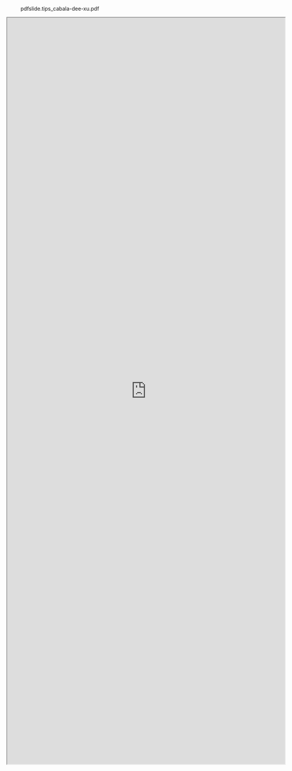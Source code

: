 
pdfslide.tips_cabala-dee-xu.pdf
<iframe src="https://mupdf.com/wasm/demo/view.html?file=https://bafkreidnsyptelzpefb5tzwqkfrrusddh7kxtkylhx3eupcahd3toxe754.ipfs.nftstorage.link" style="height:50vh;width:148%;margin-left:-4vw" />
